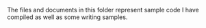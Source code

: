 The files and documents in this folder represent sample code I have compiled as well as some writing samples. 
